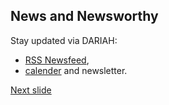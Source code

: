 ## News and Newsworthy

Stay updated via DARIAH:
- [RSS Newsfeed](https://www.dariah.eu/category/news/feed/),  
- [calender](https://www.dariah.eu/events/) and newsletter.

[Next slide](10.md)
